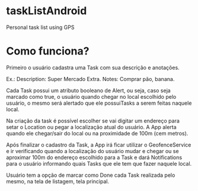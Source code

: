 taskListAndroid
===============

Personal task list using GPS

Como funciona?
=============

Primeiro o usuário cadastra uma Task com sua descrição e anotações.

Ex.:  Description: Super Mercado Extra.
      Notes: Comprar pão, banana.

Cada Task possui um atributo booleano de Alert, ou seja, caso seja marcado como true, o usuário quando chegar no local escolhido pelo usuário, o mesmo será alertado que ele possuiTasks a serem feitas naquele local.

Na criação da task é possível escolher se vai digitar um endereço para setar o Location ou pegar a localização atual do usuário. A App alerta quando ele chegar/sair do local ou na proximidade de 100m (cem metros).

Após finalizar o cadastro da Task, a App irá ficar utilizar o GeofenceService e ir verificando quando a localização do usuário mudar e chegar ou se aproximar 100m do endereço escolhido para a Task e dará Notifications para o usuário informando quais Tasks que ele tem que fazer naquele local.

Usuário tem a opção de marcar como Done cada Task realizada pelo mesmo, na tela de listagem, tela principal.
